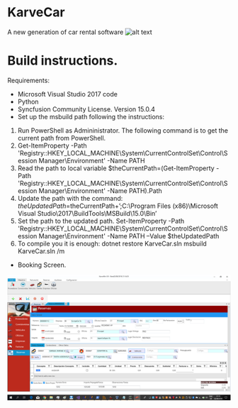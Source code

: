 # KarveCar
A new generation of car rental software
![alt text](https://github.com/KarveInformatica/KarveCar/blob/master/src/sample.png)

# Build instructions.
Requirements:
- Microsoft Visual Studio 2017 code
- Python
- Syncfusion Community License. Version 15.0.4
- Set up the msbuild path following the instructions:
1. Run PowerShell as Admininistrator.
The following command is to get the current path from PowerShell.
2. Get-ItemProperty -Path 'Registry::HKEY_LOCAL_MACHINE\System\CurrentControlSet\Control\Session Manager\Environment' -Name PATH
3. Read the path to local variable
$theCurrentPath=(Get-ItemProperty -Path 'Registry::HKEY_LOCAL_MACHINE\System\CurrentControlSet\Control\Session Manager\Environment' -Name PATH).Path
4. Update the path with the command: $theUpdatedPath=$theCurrentPath+’;C:\Program Files (x86)\Microsoft Visual Studio\2017\BuildTools\MSBuild\15.0\Bin’
5. Set the path to the updated path.
Set-ItemProperty -Path 'Registry::HKEY_LOCAL_MACHINE\System\CurrentControlSet\Control\Session Manager\Environment' -Name PATH –Value $theUpdatedPath
6. To compile you it is enough:
   dotnet restore KarveCar.sln
   msbuild KarveCar.sln /m
   
   
- Booking Screen.

![alt text](https://github.com/KarveInformatica/KarveCar/blob/master/src/sample2.png)

